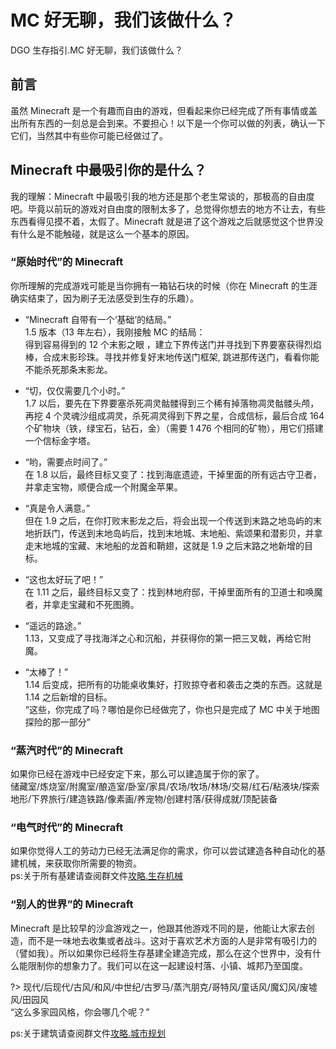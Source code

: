 <!-- community/creation/tutorialWhatToDo -->

# MC 好无聊，我们该做什么？

DGO 生存指引.MC 好无聊，我们该做什么？

## 前言
虽然 Minecraft 是一个有趣而自由的游戏，但看起来你已经完成了所有事情或盖出所有东西的一刻总是会到来。不要担心！以下是一个你可以做的列表，确认一下它们，当然其中有些你可能已经做过了。

## Minecraft 中最吸引你的是什么？
我的理解：Minecraft 中最吸引我的地方还是那个老生常谈的，那极高的自由度吧。毕竟以前玩的游戏对自由度的限制太多了，总觉得你想去的地方不让去，有些东西看得见摸不着，太假了。Minecraft 就是进了这个游戏之后就感觉这个世界没有什么是不能触碰，就是这么一个基本的原因。

### “原始时代”的 Minecraft
你所理解的完成游戏可能是当你拥有一箱钻石块的时候（你在 Minecraft 的生涯确实结束了，因为刷子无法感受到生存的乐趣）。

- “Minecraft 自带有一个‘基础’的结局。”</br>
1.5 版本（13 年左右），我刚接触 MC 的结局：</br>
得到容易得到的 12 个末影之眼 ，建立下界传送门并寻找到下界要塞获得烈焰棒，合成末影珍珠。寻找并修复好末地传送门框架, 跳进那传送门，看看你能不能杀死那条末影龙。

- “切，仅仅需要几个小时。”</br>
1.7 以后，要先在下界要塞杀死凋灵骷髅得到三个稀有掉落物凋灵骷髅头颅，再挖 4 个灵魂沙组成凋灵，杀死凋灵得到下界之星，合成信标，最后合成 164 个矿物块（铁，绿宝石，钻石，金）（需要 1 476 个相同的矿物），用它们搭建一个信标金字塔。

- “哟，需要点时间了。”</br>
在 1.8 以后，最终目标又变了：找到海底遗迹，干掉里面的所有远古守卫者，并拿走宝物，顺便合成一个附魔金苹果。

- “真是令人满意。”</br>
但在 1.9 之后，在你打败末影龙之后，将会出现一个传送到末路之地岛屿的末地折跃门，传送到末地岛屿后，找到末地城、末地船、紫颂果和潜影贝，并拿走末地城的宝藏、末地船的龙首和鞘翅，这就是 1.9 之后末路之地新增的目标。

- “这也太好玩了吧！”</br>
在 1.11 之后，最终目标又变了：找到林地府邸，干掉里面所有的卫道士和唤魔者，并拿走宝藏和不死图腾。

- “遥远的路途。”</br>
1.13，又变成了寻找海洋之心和沉船，并获得你的第一把三叉戟，再给它附魔。

- “太棒了！”</br>
1.14 后变成，把所有的功能桌收集好，打败掠夺者和袭击之类的东西。这就是 1.14 之后新增的目标。</br>
“这些，你完成了吗？哪怕是你已经做完了，你也只是完成了 MC 中关于地图探险的那一部分”

### “蒸汽时代”的 Minecraft

如果你已经在游戏中已经安定下来，那么可以建造属于你的家了。</br>
储藏室/炼烧室/附魔室/酿造室/卧室/家具/农场/牧场/林场/交易/红石/粘液块/探索地形/下界旅行/建造铁路/像素画/养宠物/创建村落/获得成就/顶配装备

### “电气时代”的 Minecraft

如果你觉得人工的劳动力已经无法满足你的需求，你可以尝试建造各种自动化的基建机械，来获取你所需要的物资。</br>
ps:关于所有基建请查阅群文件[攻略.生存机械]()


### “别人的世界”的 Minecraft

Minecraft 是比较早的沙盒游戏之一，他跟其他游戏不同的是，他能让大家去创造，而不是一味地去收集或者战斗。这对于喜欢艺术方面的人是非常有吸引力的（譬如我）。所以如果你已经将生存基建全建造完成，那么在这个世界中，没有什么能限制你的想象力了。我们可以在这一起建设村落、小镇、城邦乃至国度。

?> 现代/后现代/古风/和风/中世纪/古罗马/蒸汽朋克/哥特风/童话风/魔幻风/废墟风/田园风</br>
“这么多家园风格，你会哪几个呢？”

ps:关于建筑请查阅群文件[攻略.城市规划]()
